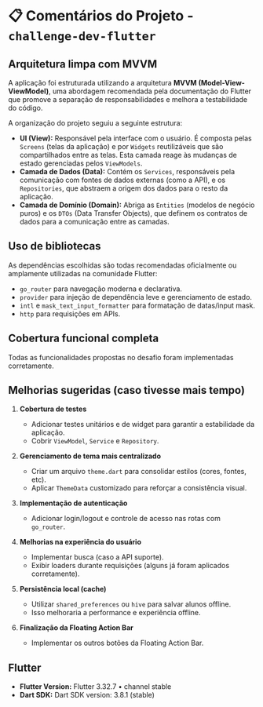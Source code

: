 # 📋 Comentários do Projeto - `challenge-dev-flutter`

## Arquitetura limpa com MVVM
  A aplicação foi estruturada utilizando a arquitetura **MVVM (Model-View-ViewModel)**, uma abordagem recomendada pela documentação do Flutter que promove a separação de responsabilidades e melhora a testabilidade do código.

A organização do projeto seguiu a seguinte estrutura:
- **UI (View):** Responsável pela interface com o usuário. É composta pelas `Screens` (telas da aplicação) e por `Widgets` reutilizáveis que são compartilhados entre as telas. Esta camada reage às mudanças de estado gerenciadas pelos `ViewModels`.
- **Camada de Dados (Data):** Contém os `Services`, responsáveis pela comunicação com fontes de dados externas (como a API), e os `Repositories`, que abstraem a origem dos dados para o resto da aplicação.
- **Camada de Domínio (Domain):** Abriga as `Entities` (modelos de negócio puros) e os `DTOs` (Data Transfer Objects), que definem os contratos de dados para a comunicação entre as camadas.

## Uso de bibliotecas
  As dependências escolhidas são todas recomendadas oficialmente ou amplamente utilizadas na comunidade Flutter:
  - `go_router` para navegação moderna e declarativa.
  - `provider` para injeção de dependência leve e gerenciamento de estado.
  - `intl` e `mask_text_input_formatter` para formatação de datas/input mask.
  - `http` para requisições em APIs.

## Cobertura funcional completa
  Todas as funcionalidades propostas no desafio foram implementadas corretamente.

## Melhorias sugeridas (caso tivesse mais tempo)

1. **Cobertura de testes**  
   - Adicionar testes unitários e de widget para garantir a estabilidade da aplicação.  
   - Cobrir `ViewModel`, `Service` e `Repository`.

2. **Gerenciamento de tema mais centralizado**  
   - Criar um arquivo `theme.dart` para consolidar estilos (cores, fontes, etc).  
   - Aplicar `ThemeData` customizado para reforçar a consistência visual.

3. **Implementação de autenticação**  
   - Adicionar login/logout e controle de acesso nas rotas com `go_router`.

4. **Melhorias na experiência do usuário**  
   - Implementar busca (caso a API suporte).  
   - Exibir loaders durante requisições (alguns já foram aplicados corretamente).  

5. **Persistência local (cache)**  
   - Utilizar `shared_preferences` ou `hive` para salvar alunos offline.  
   - Isso melhoraria a performance e experiência offline.

6. **Finalização da Floating Action Bar**  
   - Implementar os outros botões da Floating Action Bar.

## Flutter
- **Flutter Version:** Flutter 3.32.7 • channel stable
- **Dart SDK:** Dart SDK version: 3.8.1 (stable)